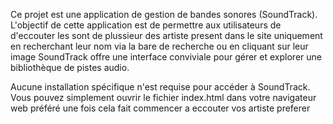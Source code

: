Ce projet est une application de gestion de bandes sonores (SoundTrack). L'objectif de cette application est de permettre aux utilisateurs de d'eccouter les sont de plussieur des artiste present dans le site uniquement en recherchant leur nom via la bare de recherche ou en cliquant sur leur image  SoundTrack offre une interface conviviale pour gérer et explorer une bibliothèque de pistes audio.

Aucune installation spécifique n'est requise pour accéder à SoundTrack. Vous pouvez simplement ouvrir le fichier index.html dans votre navigateur web préféré 
une fois cela fait commencer a eccouter vos artiste preferer 
